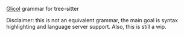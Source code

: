 [Glicol](https://glicol.org/) grammar for tree-sitter

Disclaimer: this is not an equivalent grammar, the main goal is syntax highlighting and language server support. Also, this is still a wip.
